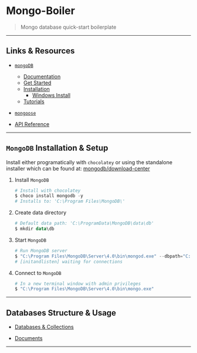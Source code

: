
# Mongo-Boiler

> Mongo database quick-start boilerplate

---

## Links & Resources

- [`mongoDB`](https://github.com/mongodb/node-mongodb-native)
  - [Documentation](https://docs.mongodb.com/)
  - [Get Started](https://docs.mongodb.com/manual/tutorial/getting-started/)
  - [Installation](https://docs.mongodb.com/manual/installation/#tutorial-installation)
    - [Windows Install](https://docs.mongodb.com/manual/tutorial/install-mongodb-on-windows/)
  - [Tutorials](https://github.com/mongodb/node-mongodb-native/tree/master/docs/reference/content/tutorials)

- [`mongoose`](https://github.com/Automattic/mongoose)

- [API Reference](http://mongodb.github.io/node-mongodb-native/3.1/api/)

---

## `MongoDB` Installation & Setup

Install either programatically with `chocolatey` or using the standalone installer which can be found at: [mongodb/download-center](https://www.mongodb.com/download-center/community)

1. Install `MongoDB`

    ```powershell
    # Install with chocolatey
    $ choco install mongodb -y
    # Installs to: 'C:\Program Files\MongoDB\'
    ```

2. Create data directory

    ```powershell
    # Default data path: 'C:\ProgramData\MongoDB\data\db'
    $ mkdir data\db
    ```

3. Start `MongoDB`

    ```powershell
    # Run MongoDB server
    $ "C:\Program Files\MongoDB\Server\4.0\bin\mongod.exe" --dbpath="C:\ProgramData\MongoDB\data\db"
    # [initandlisten] waiting for connections
    ```

4. Connect to `MongoDB`

    ```powershell
    # In a new terminal window with admin privileges
    $ "C:\Program Files\MongoDB\Server\4.0\bin\mongo.exe"
    ```

---

## Databases Structure & Usage

- [Databases & Collections](https://docs.mongodb.com/manual/core/databases-and-collections/)

- [Documents](https://docs.mongodb.com/manual/core/document/)

---
